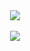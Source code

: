 <!-- ### Hi there 👋 -->

<div align="center">
  <a href="#">
  <img align="center" src="https://github-readme-stats.vercel.app/api?username=jojuniori&show_icons=true&bg_color=30,e96443,904e95&title_color=fff&text_color=fff&icon_color=fff" />
    </a>
  <br><br>
  <a href="#">
  <img align="center" src="https://github-readme-stats.vercel.app/api/top-langs/?username=jojuniori&layout=compact&theme=buefy" />
    </a>
<div>


<!--
**jojuniori/jojuniori** is a ✨ _special_ ✨ repository because its `README.md` (this file) appears on your GitHub profile.

Here are some ideas to get you started:

- 🔭 I’m currently working on ...
- 🌱 I’m currently learning ...
- 👯 I’m looking to collaborate on ...
- 🤔 I’m looking for help with ...
- 💬 Ask me about ...
- 📫 How to reach me: ...
- 😄 Pronouns: ...
- ⚡ Fun fact: ...
-->
